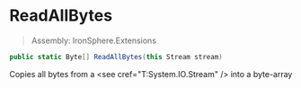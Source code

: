 ﻿

# ReadAllBytes

> Assembly: IronSphere.Extensions

```csharp
public static Byte[] ReadAllBytes(this Stream stream)
```

Copies all bytes from a &lt;see cref=&quot;T:System.IO.Stream&quot; /&gt; into a byte-array

